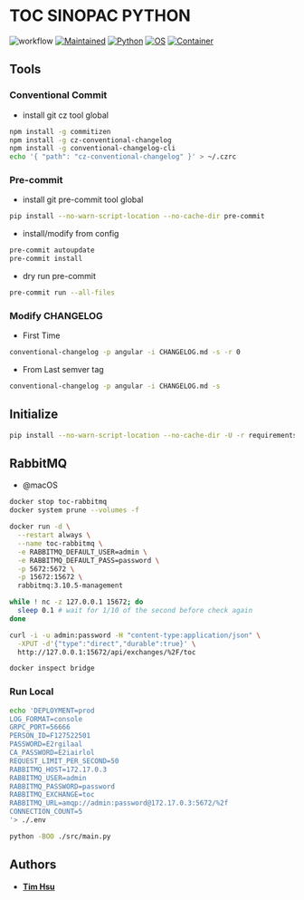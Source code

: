 # TOC SINOPAC PYTHON

![workflow](https://github.com/ToC-Taiwan/toc-sinopac-python/actions/workflows/actions.yml/badge.svg)
[![Maintained](https://img.shields.io/badge/Maintained-yes-green)](https://gitlab.tocraw.com/root/toc-sinopac-python)
[![Python](https://img.shields.io/badge/Python-3.10.6-yellow?logo=python&logoColor=yellow)](https://python.org)
[![OS](https://img.shields.io/badge/OS-Linux-orange?logo=linux&logoColor=orange)](https://www.linux.org/)
[![Container](https://img.shields.io/badge/Container-Docker-blue?logo=docker&logoColor=blue)](https://www.docker.com/)

## Tools

### Conventional Commit

- install git cz tool global

```sh
npm install -g commitizen
npm install -g cz-conventional-changelog
npm install -g conventional-changelog-cli
echo '{ "path": "cz-conventional-changelog" }' > ~/.czrc
```

### Pre-commit

- install git pre-commit tool global

```sh
pip install --no-warn-script-location --no-cache-dir pre-commit
```

- install/modify from config

```sh
pre-commit autoupdate
pre-commit install
```

- dry run pre-commit

```sh
pre-commit run --all-files
```

### Modify CHANGELOG

- First Time

```sh
conventional-changelog -p angular -i CHANGELOG.md -s -r 0
```

- From Last semver tag

```sh
conventional-changelog -p angular -i CHANGELOG.md -s
```

## Initialize

```sh
pip install --no-warn-script-location --no-cache-dir -U -r requirements.txt
```

## RabbitMQ

- @macOS

```sh
docker stop toc-rabbitmq
docker system prune --volumes -f

docker run -d \
  --restart always \
  --name toc-rabbitmq \
  -e RABBITMQ_DEFAULT_USER=admin \
  -e RABBITMQ_DEFAULT_PASS=password \
  -p 5672:5672 \
  -p 15672:15672 \
  rabbitmq:3.10.5-management

while ! nc -z 127.0.0.1 15672; do
  sleep 0.1 # wait for 1/10 of the second before check again
done

curl -i -u admin:password -H "content-type:application/json" \
  -XPUT -d'{"type":"direct","durable":true}' \
  http://127.0.0.1:15672/api/exchanges/%2F/toc

docker inspect bridge
```

### Run Local

```sh
echo 'DEPLOYMENT=prod
LOG_FORMAT=console
GRPC_PORT=56666
PERSON_ID=F127522501
PASSWORD=E2rgilaal
CA_PASSWORD=E2iairlol
REQUEST_LIMIT_PER_SECOND=50
RABBITMQ_HOST=172.17.0.3
RABBITMQ_USER=admin
RABBITMQ_PASSWORD=password
RABBITMQ_EXCHANGE=toc
RABBITMQ_URL=amqp://admin:password@172.17.0.3:5672/%2f
CONNECTION_COUNT=5
'> ./.env
```

```sh
python -BOO ./src/main.py
```

## Authors

- [__Tim Hsu__](https://github.com/Chindada)
